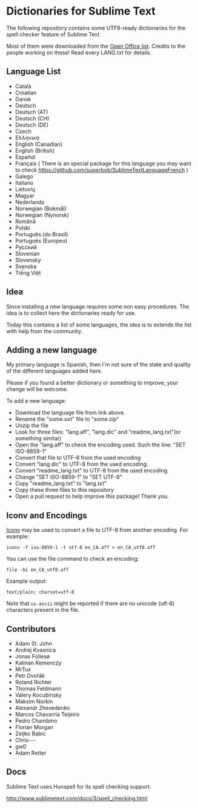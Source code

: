# Dictionaries for Sublime Text

The following repository contains some UTF8-ready dictionaries for the spell checker feature of Sublime Text.

Most of them were downloaded from the [Open Office list](http://extensions.services.openoffice.org/en/dictionaries). Credits to the people working on these! Read every LANG.txt for details.

## Language List

 * Català
 * Croatian
 * Dansk
 * Deutsch
 * Deutsch (AT)
 * Deutsch (CH)
 * Deutsch (DE)
 * Czech
 * Ελληνικά
 * English (Canadian)
 * English (British)
 * Español
 * Français ( There is an special package for this language you may want to check https://github.com/superbob/SublimeTextLanguageFrench )
 * Galego
 * Italiano
 * Lietuvių
 * Magyar
 * Nederlands
 * Norwegian (Bokmål)
 * Norwegian (Nynorsk)
 * Română
 * Polski
 * Português (do Brasil)
 * Português (Europeu)
 * Русский
 * Slovenian
 * Slovensky
 * Svenska
 * Tiếng Việt

## Idea

Since installing a new language requires some non easy procedures. The idea is to collect here the dictionaries ready for use.

Today this contains a list of some languages, the idea is to extends the list with help from the community.

## Adding a new language

My primary language is Spanish, then I'm not sure of the state and quality of the different languages added here.

Please if you found a better dictionary or something to improve, your change will be welcome.

To add a new language:

 * Download the language file from link above.
 * Rename the "some.oxt" file to "some.zip"
 * Unzip the file
 * Look for three files: "lang.aff", "lang.dic" and "readme_lang.txt"(or something similar)
 * Open the "lang.aff" to check the encoding used. Such the line: "SET ISO-8859-1"
 * Convert that file to UTF-8 from the used encoding
 * Convert "lang.dic" to UTF-8 from the used encoding.
 * Convert "readme_lang.txt" to UTF-8 from the used encoding.
 * Change "SET ISO-8859-1" to "SET UTF-8"
 * Copy "readme_lang.txt" to "lang.txt"
 * Copy these three files to this repository
 * Open a pull request to help improve this package! Thank you.

## Iconv and Encodings

[Iconv](http://en.wikipedia.org/wiki/Iconv) may be used to convert a file to UTF-8 from another encoding. For example:

    iconv -f iso-8859-1 -t utf-8 en_CA.aff > en_CA_utf8.aff

You can use the file command to check an encoding:

    file -bi en_CA_utf8.aff

Example output:

    text/plain; charset=utf-8

Note that `us-ascii` might be reported if there are no unicode (utf-8) characters present in the file.


## Contributors

 * Adam St. John
 * Andrej Kvasnica
 * Jonas Follesø
 * Kalman Kemenczy
 * MrTux
 * Petr Dvořák
 * Roland Richter
 * Thomas Feldmann
 * Valery Kocubinsky
 * Maksim Norkin
 * Alexandr Zhevedenko
 * Marcos Chavarría Teijeiro
 * Pedro Chambino
 * Florian Morgan
 * Zeljko Babic
 * Chris---
 * gw0
 * Adam Retter

## Docs

Sublime Text uses Hunspell for its spell checking support.

http://www.sublimetext.com/docs/3/spell_checking.html
